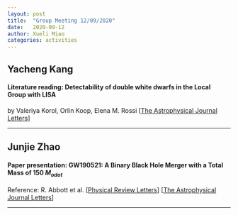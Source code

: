 ```yaml
---
layout: post
title:  "Group Meeting 12/09/2020"
date:   2020-09-12
author: Xueli Miao
categories: activities
---
```




## Yacheng Kang

#### Literature reading: Detectability of double white dwarfs in the Local Group with LISA

by Valeriya Korol, Orlin Koop, Elena M. Rossi [[The Astrophysical Journal Letters](https://iopscience.iop.org/article/10.3847/2041-8213/aae587)]

---


## Junjie Zhao

#### Paper presentation: GW190521: A Binary Black Hole Merger with a Total Mass of 150 $M_{odot}$

Reference: R. Abbott et al. [[Physical Review Letters](https://journals.aps.org/prl/abstract/10.1103/PhysRevLett.125.101102)] [[The Astrophysical Journal Letters](https://iopscience.iop.org/article/10.3847/2041-8213/aba493/meta)]


---
